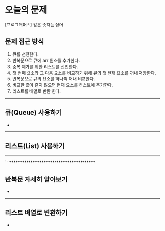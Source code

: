 # 오늘의 문제
[프로그래머스] 같은 숫자는 싫어  


## 문제 접근 방식 
1. 큐를 선언한다. 
2. 반복문으로 큐에 arr 원소를 추가한다. 
3. 중복 제거를 위한 리스트를 선언한다.
4. 첫 번째 요소와 그 다음 요소를 비교하기 위해 큐의 첫 번재 요소를 꺼내 저장한다.
5. 반복문으로 큐의 요소를 하나씩 꺼내 비교한다.
6. 비교한 값이 같지 않으면 현재 요소를 리스트에 추가한다. 
7. 리스트를 배열로 반환 한다. 

---

## 큐(Queue) 사용하기 
-

---

## 리스트(List) 사용하기 

---
`` ****************************************
## 반복문 자세히 알아보기
   - 

---

## 리스트 배열로 변환하기 
   - 





  
